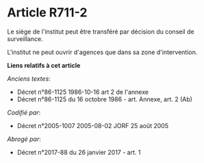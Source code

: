 # Article R711-2

Le siège de l'institut peut être transféré par décision du conseil de surveillance.

L'institut ne peut ouvrir d'agences que dans sa zone d'intervention.

**Liens relatifs à cet article**

_Anciens textes_:

  - Décret n°86-1125 1986-10-16 art 2 de l'annexe
  - Décret n°86-1125 du 16 octobre 1986 - art. Annexe, art. 2 (Ab)

_Codifié par_:

  - Décret n°2005-1007 2005-08-02 JORF 25 août 2005

_Abrogé par_:

  - Décret n°2017-88 du 26 janvier 2017 - art. 1
